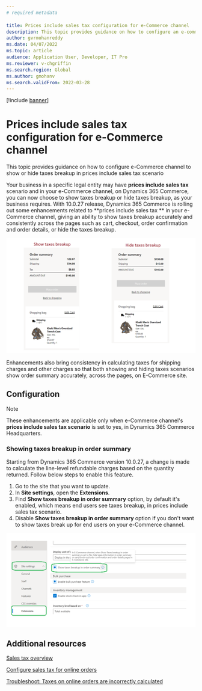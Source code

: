 ```yaml
---
# required metadata

title: Prices include sales tax configuration for e-Commerce channel
description: This topic provides guidance on how to configure an e-commerce channel to show or hide taxes breakup in prices include sales tax scenario.
author: gvrmohanreddy
ms.date: 04/07/2022
ms.topic: article
audience: Application User, Developer, IT Pro
ms.reviewer: v-chgriffin
ms.search.region: Global
ms.author: gmohanv
ms.search.validFrom: 2022-03-28
---
```


[!include [banner](includes/banner.md)]

# Prices include sales tax configuration for e-Commerce channel

This topic provides guidance on how to configure e-Commerce channel to show or hide taxes breakup in prices include sales tax scenario

Your business in a specific legal entity may have **prices include sales tax** scenario and in your e-Commerce channel, on Dynamics 365 Commerce, you can now choose to show taxes breakup or hide taxes breakup, as your business requires. With 10.0.27 release, Dynamics 365 Commerce is rolling out some enhancements related to **prices include sales tax ** in your e-Commerce channel, giving an ability to show taxes breakup accurately and consistently across the pages such as cart, checkout, order confirmation and order details, or hide the taxes breakup. 

![Examples of cart with tax breakup shown and hidden](media/prices-include-sales-tax-e-Commerce.png)

Enhancements also bring consistency in calculating taxes for shipping charges and other charges so that both showing and hiding taxes scenarios show order summary accurately, across the pages, on E-Commerce site. 

## Configuration

> [!NOTE]
> These enhancements are applicable only when e-Commerce channel's **prices include sales tax scenario** is set to yes, in Dynamics 365 Commerce Headquarters. 

### Showing taxes breakup in order summary

Starting from Dynamics 365 Commerce version 10.0.27, a change is made to calculate the line-level refundable charges based on the quantity returned.  Follow below steps to enable this feature.

1. Go to the site that you want to update.
2. In **Site settings**, open the **Extensions**.
3. Find **Show taxes breakup in order summary** option, by default it's enabled, which means end users see taxes breakup, in prices include sales tax scenario. 
4. Disable  **Show taxes breakup in order summary** option if you don't want to show taxes break up for end users on your e-Commerce channel. 

![Show taxes breakup in order summary option highlighted in site builder](media/prices-include-sales-tax-e-Commerce-site-settings.png)

## Additional resources

[Sales tax overview](/finance/general-ledger/indirect-taxes-overview)

[Configure sales tax for online orders](sales-tax-config.md)

[Troubleshoot: Taxes on online orders are incorrectly calculated](troubleshoot/tax-miscalculated-online-order.md)
